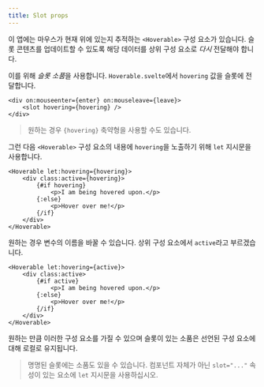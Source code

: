 ```yaml
---
title: Slot props
---
```


이 앱에는 마우스가 현재 위에 있는지 추적하는 `<Hoverable>` 구성 요소가 있습니다. 슬롯 콘텐츠를 업데이트할 수 있도록 해당 데이터를 상위 구성 요소로 *다시* 전달해야 합니다.

이를 위해 *슬롯 소품*을 사용합니다. `Hoverable.svelte`에서 `hovering` 값을 슬롯에 전달합니다.

<!-- prettier-ignore -->
```svelte
<div on:mouseenter={enter} on:mouseleave={leave}>
	<slot hovering={hovering} />
</div>
```

> 원하는 경우 `{hovering}` 축약형을 사용할 수도 있습니다.

그런 다음 `<Hoverable>` 구성 요소의 내용에 `hovering`을 노출하기 위해 `let` 지시문을 사용합니다.

<!-- prettier-ignore -->
```svelte
<Hoverable let:hovering={hovering}>
	<div class:active={hovering}>
		{#if hovering}
			<p>I am being hovered upon.</p>
		{:else}
			<p>Hover over me!</p>
		{/if}
	</div>
</Hoverable>
```

원하는 경우 변수의 이름을 바꿀 수 있습니다. 상위 구성 요소에서 `active`라고 부르겠습니다.

```svelte
<Hoverable let:hovering={active}>
	<div class:active>
		{#if active}
			<p>I am being hovered upon.</p>
		{:else}
			<p>Hover over me!</p>
		{/if}
	</div>
</Hoverable>
```

원하는 만큼 이러한 구성 요소를 가질 수 있으며 슬롯이 있는 소품은 선언된 구성 요소에 대해 로컬로 유지됩니다.

> 명명된 슬롯에는 소품도 있을 수 있습니다. 컴포넌트 자체가 아닌 `slot="..."` 속성이 있는 요소에 `let` 지시문을 사용하십시오.
